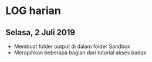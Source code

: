 # LOG harian
## Selasa, 2 Juli 2019
- Membuat folder output di dalam folder Sandbox
- Merapihkan beberapa bagian dari tutorial akses badak
